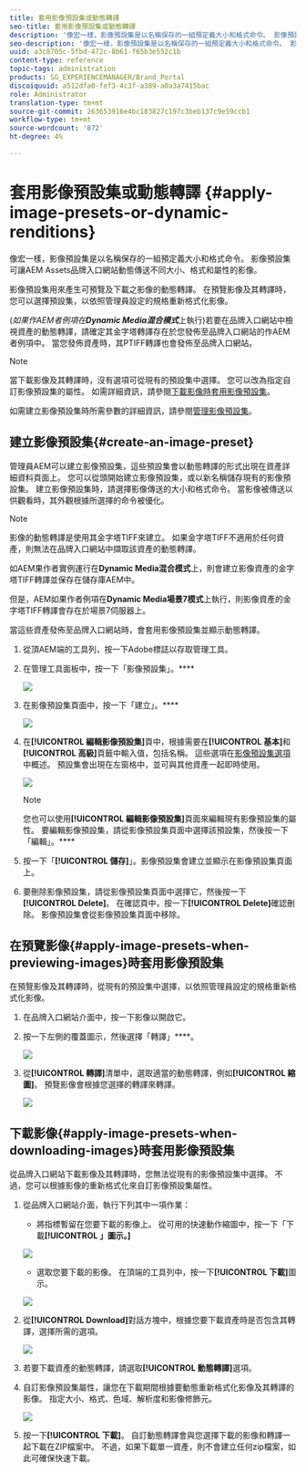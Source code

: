 ```yaml
---
title: 套用影像預設集或動態轉譯
seo-title: 套用影像預設集或動態轉譯
description: '像宏一樣，影像預設集是以名稱保存的一組預定義大小和格式命令。 影像預設集可讓AEM Assets品牌入口網站動態傳送不同大小、格式和屬性的影像。 '
seo-description: '像宏一樣，影像預設集是以名稱保存的一組預定義大小和格式命令。 影像預設集可讓AEM Assets品牌入口網站動態傳送不同大小、格式和屬性的影像。 '
uuid: a3c8705c-5fbd-472c-8b61-f65b3e552c1b
content-type: reference
topic-tags: administration
products: SG_EXPERIENCEMANAGER/Brand_Portal
discoiquuid: a512dfa0-fef3-4c3f-a389-a0a3a7415bac
role: Administrator
translation-type: tm+mt
source-git-commit: 263653916e4bc183827c197c3beb137c9e59ccb1
workflow-type: tm+mt
source-wordcount: '872'
ht-degree: 4%

---
```



# 套用影像預設集或動態轉譯 {#apply-image-presets-or-dynamic-renditions}

像宏一樣，影像預設集是以名稱保存的一組預定義大小和格式命令。 影像預設集可讓AEM Assets品牌入口網站動態傳送不同大小、格式和屬性的影像。

影像預設集用來產生可預覽及下載之影像的動態轉譯。 在預覽影像及其轉譯時，您可以選擇預設集，以依照管理員設定的規格重新格式化影像。

(*如果作AEM者例項在&#x200B;**Dynamic Media混合模式***上執行)若要在品牌入口網站中檢視資產的動態轉譯，請確定其金字塔轉譯存在於您發佈至品牌入口網站的作AEM者例項中。 當您發佈資產時，其PTIFF轉譯也會發佈至品牌入口網站。

>[!NOTE]
>
>當下載影像及其轉譯時，沒有選項可從現有的預設集中選擇。 您可以改為指定自訂影像預設集的屬性。 如需詳細資訊，請參閱[下載影像時套用影像預設集](../using/brand-portal-image-presets.md#main-pars-text-1403412644)。


如需建立影像預設集時所需參數的詳細資訊，請參閱[管理影像預設集](https://docs.adobe.com/docs/en/AEM/6-0/administer/integration/dynamic-media/image-presets.html)。

## 建立影像預設集{#create-an-image-preset}

管理員AEM可以建立影像預設集，這些預設集會以動態轉譯的形式出現在資產詳細資料頁面上。 您可以從頭開始建立影像預設集，或以新名稱儲存現有的影像預設集。 建立影像預設集時，請選擇影像傳送的大小和格式命令。 當影像被傳送以供觀看時，其外觀根據所選擇的命令被優化。

>[!NOTE]
>
>影像的動態轉譯是使用其金字塔TIFF來建立。 如果金字塔TIFF不適用於任何資產，則無法在品牌入口網站中擷取該資產的動態轉譯。
>
>如AEM果作者實例運行在&#x200B;**Dynamic Media混合模式**&#x200B;上，則會建立影像資產的金字塔TIFF轉譯並保存在儲存庫AEM中。
>
>但是，AEM如果作者例項在&#x200B;**Dynamic Media場景7模式**&#x200B;上執行，則影像資產的金字塔TIFF轉譯會存在於場景7伺服器上。
>
>當這些資產發佈至品牌入口網站時，會套用影像預設集並顯示動態轉譯。


1. 從頂AEM端的工具列，按一下Adobe標誌以存取管理工具。

1. 在管理工具面板中，按一下「影像預設集」。****

   ![](assets/admin-tools-panel-4.png)

1. 在影像預設集頁面中，按一下「建立」。****

   ![](assets/image_preset_homepage.png)

1. 在&#x200B;**[!UICONTROL 編輯影像預設集]**&#x200B;頁中，根據需要在&#x200B;**[!UICONTROL 基本]**&#x200B;和&#x200B;**[!UICONTROL 高級]**&#x200B;頁籤中輸入值，包括名稱。 這些選項在[影像預設集選項](https://docs.adobe.com/docs/en/AEM/6-0/administer/integration/dynamic-media/image-presets.html#Image%20preset%20options)中概述。 預設集會出現在左窗格中，並可與其他資產一起即時使用。

   ![](assets/image_preset_create.png)

   >[!NOTE]
   >
   >您也可以使用&#x200B;**[!UICONTROL 編輯影像預設集]**&#x200B;頁面來編輯現有影像預設集的屬性。 要編輯影像預設集，請從影像預設集頁面中選擇該預設集，然後按一下「編輯」。****

1. 按一下「**[!UICONTROL 儲存]**」。影像預設集會建立並顯示在影像預設集頁面上。
1. 要刪除影像預設集，請從影像預設集頁面中選擇它，然後按一下&#x200B;**[!UICONTROL Delete]**。 在確認頁中，按一下&#x200B;**[!UICONTROL Delete]**&#x200B;確認刪除。 影像預設集會從影像預設集頁面中移除。

## 在預覽影像{#apply-image-presets-when-previewing-images}時套用影像預設集

在預覽影像及其轉譯時，從現有的預設集中選擇，以依照管理員設定的規格重新格式化影像。

1. 在品牌入口網站介面中，按一下影像以開啟它。
1. 按一下左側的覆蓋圖示，然後選擇「轉譯」****。

   ![](assets/image-preset-previewrenditions.png)

1. 從&#x200B;**[!UICONTROL 轉譯]**&#x200B;清單中，選取適當的動態轉譯，例如&#x200B;**[!UICONTROL 縮圖]**。 預覽影像會根據您選擇的轉譯來轉譯。

   ![](assets/image-preset-previewrenditionthumbnail.png)

## 下載影像{#apply-image-presets-when-downloading-images}時套用影像預設集

從品牌入口網站下載影像及其轉譯時，您無法從現有的影像預設集中選擇。 不過，您可以根據影像的重新格式化來自訂影像預設集屬性。

1. 從品牌入口網站介面，執行下列其中一項作業：

   * 將指標暫留在您要下載的影像上。 從可用的快速動作縮圖中，按一下「下載&#x200B;**[!UICONTROL 」圖示。]**

   ![](assets/downloadsingleasset.png)

   * 選取您要下載的影像。 在頂端的工具列中，按一下&#x200B;**[!UICONTROL 下載]**&#x200B;圖示。

   ![](assets/downloadassets.png)

1. 從&#x200B;**[!UICONTROL Download]**&#x200B;對話方塊中，根據您要下載資產時是否包含其轉譯，選擇所需的選項。

   ![](assets/donload-assets-dialog.png)

1. 若要下載資產的動態轉譯，請選取&#x200B;**[!UICONTROL 動態轉譯]**&#x200B;選項。
1. 自訂影像預設集屬性，讓您在下載期間根據要動態重新格式化影像及其轉譯的影像。 指定大小、格式、色域、解析度和影像修飾元。

   ![](assets/dynamicrenditions.png)

1. 按一下&#x200B;**[!UICONTROL 下載]**。 自訂動態轉譯會與您選擇下載的影像和轉譯一起下載在ZIP檔案中。 不過，如果下載單一資產，則不會建立任何zip檔案，如此可確保快速下載。
